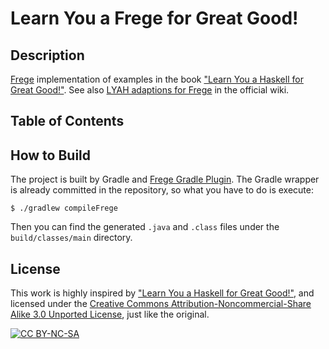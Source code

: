 # Learn You a Frege for Great Good!

## Description

[Frege](https://github.com/Frege/frege) implementation of examples in the book ["Learn You a Haskell for Great Good!"](http://learnyouahaskell.com/).  See also [LYAH adaptions for Frege](https://github.com/Frege/frege/wiki/LYAH-adaptions-for-Frege) in the official wiki.

## Table of Contents

## How to Build

The project is built by Gradle and [Frege Gradle Plugin](https://github.com/Frege/frege-gradle-plugin). The Gradle wrapper is already committed in the repository, so what you have to do is execute:

```
$ ./gradlew compileFrege
```

Then you can find the generated `.java` and `.class` files under the `build/classes/main` directory.

## License

This work is highly inspired by ["Learn You a Haskell for Great Good!"](http://learnyouahaskell.com/), and licensed under the [Creative Commons Attribution-Noncommercial-Share Alike 3.0 Unported License](http://creativecommons.org/licenses/by-nc-sa/3.0/legalcode), just like the original.

[![CC BY-NC-SA](https://licensebuttons.net/l/by-nc-sa/3.0/88x31.png "CC BY-NC-SA")](http://creativecommons.org/licenses/by-nc-sa/3.0/)
